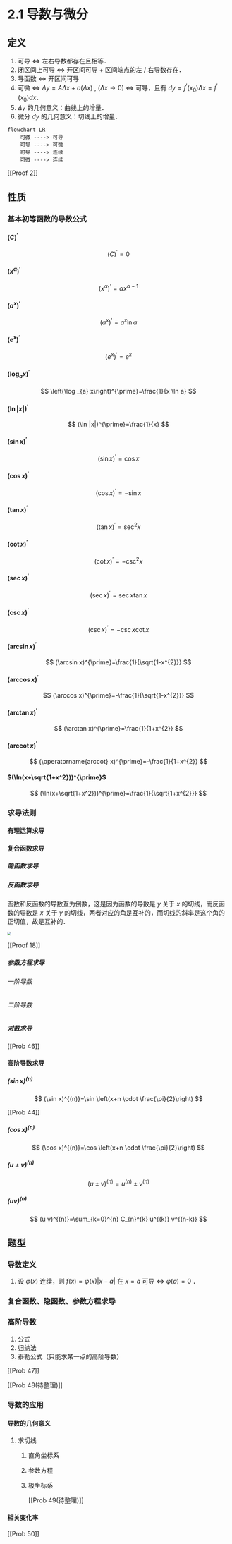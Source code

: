 # 2.1 导数与微分

## 定义

1. 可导 $\Leftrightarrow$ <!-- cloze -->左右导数都存在且相等<!-- cloze -->．
2. 闭区间上可导 $\Leftrightarrow$ <!-- cloze -->开区间可导 + 区间端点的左 / 右导数存在<!-- cloze -->．
3. 导函数 $\Leftrightarrow$ <!-- cloze -->开区间可导<!-- cloze -->
4. 可微 $\Leftrightarrow$ <!-- cloze -->$\Delta y=A\Delta x+o(\Delta x)\ ,\ (\Delta x\to 0)$<!-- cloze --> $\Leftrightarrow$ <!-- cloze -->可导，且有 $dy=f^{'}(x_0)\Delta x=f^{'}(x_0)dx$<!-- cloze -->．
5. $\Delta y$ 的几何意义：<!-- cloze -->曲线上的增量<!-- cloze -->．
6. 微分 $dy$ 的几何意义：<!-- cloze -->切线上的增量<!-- cloze -->．

<!-- extra -->

```mermaid
flowchart LR
    可微 ----> 可导
    可导 ----> 可微
    可导 ----> 连续
    可微 ----> 连续
```

[[Proof 2]]
<!-- extra -->

## 性质

### 基本初等函数的导数公式

#### $(C)^{\prime}$

<!-- basic -->

$$
(C)^{\prime}=0
$$

<!-- basic -->

#### $\left(x^{\alpha}\right)^{\prime}$

<!-- basic -->

$$
\left(x^{\alpha}\right)^{\prime}=\alpha x^{\alpha-1}
$$

<!-- basic -->

#### $\left(a^{x}\right)^{\prime}$

<!-- basic -->

$$
\left(a^{x}\right)^{\prime}=a^{x} \ln a
$$

<!-- basic -->

#### $\left(e^{x}\right)^{\prime}$

<!-- basic -->

$$
\left(e^{x}\right)^{\prime}=e^{x}
$$

<!-- basic -->

#### $\left(\log _{a} x\right)^{\prime}$

<!-- basic -->

$$
\left(\log _{a} x\right)^{\prime}=\frac{1}{x \ln a}
$$

<!-- basic -->

#### $(\ln |x|)^{\prime}$

<!-- basic -->

$$
(\ln |x|)^{\prime}=\frac{1}{x}
$$

<!-- basic -->

#### $(\sin x)^{\prime}$

<!-- basic -->

$$
(\sin x)^{\prime}=\cos x
$$

<!-- basic -->

#### $(\cos x)^{\prime}$

<!-- basic -->

$$
(\cos x)^{\prime}=-\sin x
$$

<!-- basic -->

#### $(\tan x)^{\prime}$

<!-- basic -->

$$
(\tan x)^{\prime}=\sec ^{2} x
$$

<!-- basic -->

#### $(\cot x)^{\prime}$

<!-- basic -->

$$
(\cot x)^{\prime}=-\csc ^{2} x
$$

<!-- basic -->

#### $(\sec x)^{\prime}$

<!-- basic -->

$$
(\sec x)^{\prime}=\sec x \tan x
$$

<!-- basic -->

#### $(\csc x)^{\prime}$

<!-- basic -->

$$
(\csc x)^{\prime}=-\csc x \cot x
$$

<!-- basic -->

#### $(\arcsin x)^{\prime}$

<!-- basic -->

$$
(\arcsin x)^{\prime}=\frac{1}{\sqrt{1-x^{2}}}
$$

<!-- basic -->

#### $(\arccos x)^{\prime}$

<!-- basic -->

$$
(\arccos x)^{\prime}=-\frac{1}{\sqrt{1-x^{2}}}
$$

<!-- basic -->

#### $(\arctan x)^{\prime}$

<!-- basic -->

$$
(\arctan x)^{\prime}=\frac{1}{1+x^{2}}
$$

<!-- basic -->

#### $(\operatorname{arccot} x)^{\prime}$

<!-- basic -->

$$
(\operatorname{arccot} x)^{\prime}=-\frac{1}{1+x^{2}}
$$

<!-- basic -->

#### $(\ln(x+\sqrt{1+x^2}))^{\prime}$

<!-- basic -->

$$
(\ln(x+\sqrt{1+x^2}))^{\prime}=\frac{1}{\sqrt{1+x^{2}}}
$$

<!-- basic -->

### 求导法则

#### 有理运算求导

#### 复合函数求导

##### 隐函数求导

##### 反函数求导

函数和反函数的导数互为倒数，这是因为函数的导数是 $y$ 关于 $x$ 的切线，而反函数的导数是 $x$ 关于 $y$ 的切线，两者对应的角是互补的，而切线的斜率是这个角的正切值，故是互补的．

<img src="/Users/yangdong/Library/CloudStorage/OneDrive-Personal/Media/Knowledge Base.media/函数和反函数的导数互为倒数.png" class="pre" style="zoom:50%" >

[[Proof 18]]

##### 参数方程求导

###### 一阶导数

###### 二阶导数

##### 对数求导

[[Prob 46]]

#### 高阶导数求导

##### $(\sin x)^{(n)}$

<!-- basic -->

$$
(\sin x)^{(n)}=\sin \left(x+n \cdot \frac{\pi}{2}\right)
$$

<!-- basic -->

<!-- extra -->

[[Prob 44]]

<!-- extra -->

##### $(\cos x)^{(n)}$

<!-- basic -->

$$
(\cos x)^{(n)}=\cos \left(x+n \cdot \frac{\pi}{2}\right)
$$

<!-- basic -->

##### $(u\pm v)^{(n)}$

<!-- basic -->

$$
(u \pm v)^{(n)}=u^{(n)} \pm v^{(n)}
$$

<!-- basic -->

##### $(uv)^{(n)}$

<!-- basic -->

$$
(u v)^{(n)}=\sum_{k=0}^{n} C_{n}^{k} u^{(k)} v^{(n-k)}
$$

<!-- basic -->

## 题型

### 导数定义

1. 设 $\varphi(x)$ 连续，则 $f(x)=\varphi(x)|x-a|$ 在 $x=a$ 可导 $\Leftrightarrow$ <!-- cloze -->$\varphi(a)=0$<!-- cloze --> ．

### 复合函数、隐函数、参数方程求导

### 高阶导数

1. 公式
2. 归纳法
3. 泰勒公式（只能求某一点的高阶导数）

[[Prob 47]]

[[Prob 48(待整理)]]

### 导数的应用

#### 导数的几何意义

1. 求切线
    1. 直角坐标系
    2. 参数方程
    3. 极坐标系

        [[Prob 49(待整理)]]

#### 相关变化率

[[Prob 50]]
